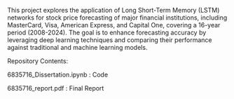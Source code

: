 This project explores the application of Long Short-Term Memory (LSTM) networks for stock price forecasting of major financial institutions, including MasterCard, Visa, American Express, and Capital One, covering a 16-year period (2008-2024). The goal is to enhance forecasting accuracy by leveraging deep learning techniques and comparing their performance against traditional and machine learning models.

Repository Contents:

6835716_Dissertation.ipynb : Code 

6835716_report.pdf : Final Report
